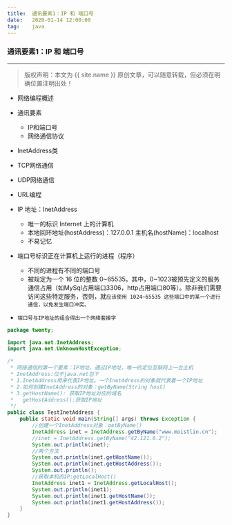 ```yaml
---
title:  通讯要素1：IP 和 端口号
date:   2020-01-14 12:00:00
tag:    java
---
```


### 通讯要素1：IP 和 端口号

***
> 版权声明：本文为 {{ site.name }} 原创文章，可以随意转载，但必须在明确位置注明出处！

<head><link rel="stylesheet" href="../css/rouge.css"></head>


- 网络编程概述
- 通讯要素
    - IP和端口号
    - 网络通信协议
- InetAddress类
- TCP网络通信
- UDP网络通信
- URL编程



- IP 地址：InetAddress
    - 唯一的标识 Internet 上的计算机
    - 本地回环地址(hostAddress)：127.0.0.1      主机名(hostName)：localhost
    - 不易记忆
- 端口号标识正在计算机上运行的进程（程序）
    - 不同的进程有不同的端口号
    - 被规定为一个 16 位的整数 0~65535。其中，0~1023被预先定义的服务通信占用（如MySql占用端口3306，http占用端口80等）。除非我们需要访问这些特定服务，否则，就`应该使用 1024~65535 这些端口中的某一个进行通信，以免发生端口冲突。 `
- `端口号与IP地址的组合得出一个网络套接字`

```java
package twenty;

import java.net.InetAddress;
import java.net.UnknownHostException;

/*
 * 网络通信的第一个要素：IP地址。通过IP地址，唯一的定位互联网上一台主机
 * InetAddress:位于java.net包下
 * 1.InetAddress用来代表IP地址。一个InetAdress的对象就代表着一个IP地址
 * 2.如何创建InetAddress的对象：getByName(String host)
 * 3.getHostName(): 获取IP地址对应的域名
 *   getHostAddress():获取IP地址
 */
public class TestInetAddress {
	public static void main(String[] args) throws Exception {
		//创建一个InetAddress对象：getByName()
		InetAddress inet = InetAddress.getByName("www.moistlin.cn");
		//inet = InetAddress.getByName("42.121.6.2");
		System.out.println(inet);
		//两个方法
		System.out.println(inet.getHostName());
		System.out.println(inet.getHostAddress());
		System.out.println();
		//获取本机的IP:getLocalHost()
		InetAddress inet1 = InetAddress.getLocalHost();
		System.out.println(inet1);
		System.out.println(inet1.getHostName());
		System.out.println(inet1.getHostAddress());
	}
}
```